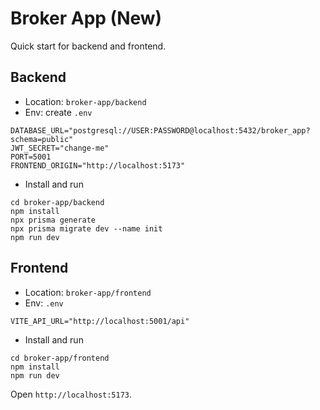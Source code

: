 # Broker App (New)

Quick start for backend and frontend.

## Backend

- Location: `broker-app/backend`
- Env: create `.env`

```
DATABASE_URL="postgresql://USER:PASSWORD@localhost:5432/broker_app?schema=public"
JWT_SECRET="change-me"
PORT=5001
FRONTEND_ORIGIN="http://localhost:5173"
```

- Install and run

```
cd broker-app/backend
npm install
npx prisma generate
npx prisma migrate dev --name init
npm run dev
```

## Frontend

- Location: `broker-app/frontend`
- Env: `.env`

```
VITE_API_URL="http://localhost:5001/api"
```

- Install and run

```
cd broker-app/frontend
npm install
npm run dev
```

Open `http://localhost:5173`.



